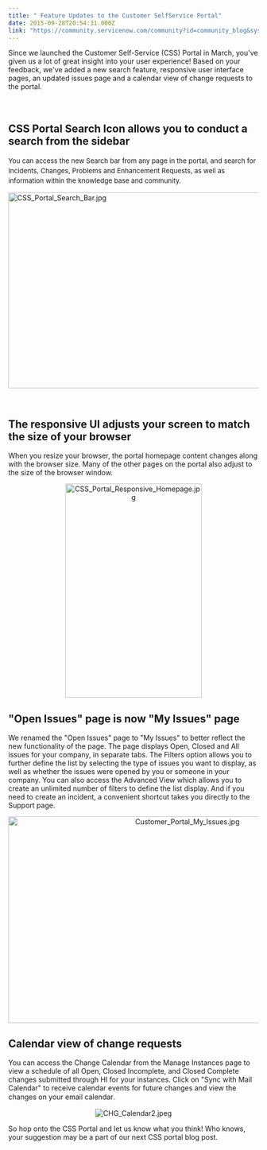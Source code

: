 ```yaml
---
title: " Feature Updates to the Customer SelfService Portal"
date: 2015-09-28T20:54:31.000Z
link: "https://community.servicenow.com/community?id=community_blog&sys_id=ef3e62addbd0dbc01dcaf3231f961950"
---
```

<p>Since we launched the Customer Self-Service (CSS) Portal in March, you've given us a lot of great insight into your user experience! Based on your feedback, we've added a new search feature, responsive user interface pages, an updated issues page and a calendar view of change requests to the portal.</p><p><span style="font-size: 10pt; line-height: 1.5em;"><strong><br/></strong></span></p><h2>CSS Portal Search Icon allows you to conduct a search from the sidebar</h2><p><span style="font-size: 10pt; line-height: 1.5em;">You can access the new Search bar from any page in the portal, and search for Incidents, Changes, Problems and Enhancement Requests, as well as information within the knowledge base and community.</span></p><p></p><p><img   alt="CSS_Portal_Search_Bar.jpg" class="image-0 jive-image" height="393" src="0219748adb9cdfc03eb27a9e0f961946.iix" style="height: 393.3659420289855px; width: 719px; display: block; margin-left: auto; margin-right: auto;" width="719"/></p><p><strong><br/></strong></p><h2>The responsive UI adjusts your screen to match the size of your browser</h2><p>When you resize your browser, the portal homepage content changes along with the browser size. Many of the other pages on the portal also adjust to the size of the browser window.</p><p style="text-align: center;"><img   alt="CSS_Portal_Responsive_Homepage.jpg" class="image-0 jive-image" height="431" src="97d63fb1db905fc068c1fb651f9619e1.iix" style="height: 430.88709677419354px; width: 274px;" width="274"/></p><h2>"Open Issues" page is now "My Issues" page</h2><p>We renamed the "Open Issues" page to "My Issues" to better reflect the new functionality of the page. The page displays Open, Closed and All issues for your company, in separate tabs. The Filters option allows you to further define the list by selecting the type of issues you want to display, as well as whether the issues were opened by you or someone in your company. You can also access the Advanced View which allows you to create an unlimited number of filters to define the list display. And if you need to create an incident, a convenient shortcut takes you directly to the Support page.</p><p style="text-align: center;"><img   alt="Customer_Portal_My_Issues.jpg" class="image-0 jive-image" height="415" src="c868104edb545344e9737a9e0f961980.iix" style="height: 415.46284224250326px; width: 705px;" width="705"/></p><h2>Calendar view of change requests</h2><p>You can access the Change Calendar from the Manage Instances page to view a schedule of all Open, Closed Incomplete, and Closed Complete changes submitted through HI for your instances. Click on "Sync with Mail Calendar" to receive calendar events for future changes and view the changes on your email calendar<span style="font-size: 10pt; line-height: 1.5em;">.</span></p><p style="text-align: center;"><img   alt="CHG_Calendar2.jpeg" class="image-0 jive-image" src="dda859cedb9813043eb27a9e0f961934.iix" style="height: auto;"/></p><p style="text-align: left;">So hop onto the CSS Portal and let us know what you think! Who knows, your suggestion may be a part of our next CSS portal blog post.</p>